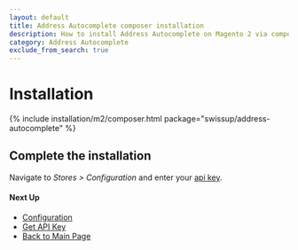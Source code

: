 ```yaml
---
layout: default
title: Address Autocomplete composer installation
description: How to install Address Autocomplete on Magento 2 via composer
category: Address Autocomplete
exclude_from_search: true
---
```


# Installation

{% include installation/m2/composer.html package="swissup/address-autocomplete" %}

## Complete the installation

Navigate to _Stores > Configuration_ and enter your [api key](/m2/extensions/address-autocomplete/get-api-key/).

#### Next Up

 -  [Configuration](/m2/extensions/address-autocomplete/configuration/)
 -  [Get API Key](/m2/extensions/address-autocomplete/get-api-key/)
 -  [Back to Main Page](/m2/extensions/address-autocomplete/)
